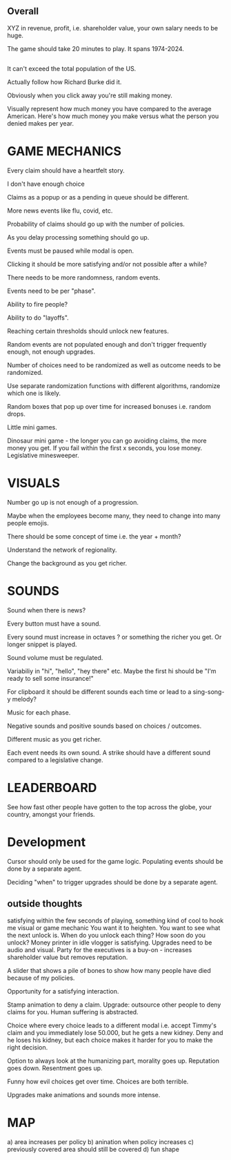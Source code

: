 ## Overall

XYZ in revenue, profit, i.e. shareholder value, your own salary needs to be huge.

The game should take 20 minutes to play. It spans 1974-2024.

##

It can't exceed the total population of the US.

Actually follow how Richard Burke did it.

Obviously when you click away you're still making money.

Visually represent how much money you have compared to the average American.
Here's how much money you make versus what the person you denied makes per year.

# GAME MECHANICS

Every claim should have a heartfelt story.

I don't have enough choice

Claims as a popup or as a pending in queue should be different.

More news events like flu, covid, etc.

Probability of claims should go up with the number of policies.

As you delay processing something should go up.

Events must be paused while modal is open.

Clicking it should be more satisfying and/or not possible after a while?

There needs to be more randomness, random events.

Events need to be per "phase".

Ability to fire people?

Ability to do "layoffs".

Reaching certain thresholds should unlock new features.

Random events are not populated enough and don't trigger frequently enough, not enough upgrades.

Number of choices need to be randomized as well as outcome needs to be randomized.

Use separate randomization functions with different algorithms, randomize which one is likely.

Random boxes that pop up over time for increased bonuses i.e. random drops.

Little mini games.

Dinosaur mini game - the longer you can go avoiding claims, the more money you get. If you fail within the first x seconds, you lose money.
Legislative minesweeper.


# VISUALS

Number go up is not enough of a progression.

Maybe when the employees become many, they need to change into many people emojis.

There should be some concept of time i.e. the year + month?

Understand the network of regionality.

Change the background as you get richer.


# SOUNDS

Sound when there is news?

Every button must have a sound.

Every sound must increase in octaves ? or something the richer you get. Or longer snippet is played.

Sound volume must be regulated.

Variabiliy in "hi", "hello", "hey there" etc.
Maybe the first hi should be "I'm ready to sell some insurance!"

For clipboard it should be different sounds each time or lead to a sing-song-y melody?

Music for each phase.

Negative sounds and positive sounds based on choices / outcomes.

Different music as you get richer.

Each event needs its own sound. A strike should have a different sound compared to a legislative change.


# LEADERBOARD

See how fast other people have gotten to the top across the globe, your country, amongst your friends.

# Development

Cursor should only be used for the game logic. Populating events should be done by a separate agent.

Deciding "when" to trigger upgrades should be done by a separate agent.


## outside thoughts
satisfying within the few seconds of playing, something kind of cool to hook me
visual or game mechanic
You want it to heighten.
You want to see what the next unlock is.
When do you unlock each thing? How soon do you unlock?
Money printer in idle vlogger is satisfying.
Upgrades need to be audio and visual.
Party for the executives is a buy-on - increases shareholder value but removes reputation.

A slider that shows a pile of bones to show how many people have died because of my policies.

Opportunity for a satisfying interaction.

Stamp animation to deny a claim.
Upgrade: outsource other people to deny claims for you.
Human suffering is abstracted.

Choice where every choice leads to a different modal i.e. accept Timmy's claim and you immediately lose 50.000, but he gets a new kidney. Deny and he loses his kidney, but each choice makes it harder for you to make the right decision.

Option to always look at the humanizing part, morality goes up. Reputation goes down. Resentment goes up.

Funny how evil choices get over time.
Choices are both terrible.

Upgrades make animations and sounds more intense.


# MAP
a) area increases per policy
b) anination when policy increases
c) previously covered area should still be covered
d) fun shape